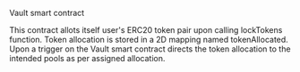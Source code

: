 Vault smart contract

This contract allots itself user's ERC20 token pair upon calling lockTokens function. Token allocation is stored in a 2D mapping named tokenAllocated. 
Upon a trigger on the Vault smart contract directs the token allocation to the intended pools as per
assigned allocation.

